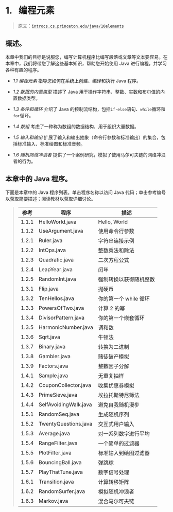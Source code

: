 # 1\.   编程元素

> 原文：[`introcs.cs.princeton.edu/java/10elements`](https://introcs.cs.princeton.edu/java/10elements)

## 概述。

本章中我们的目标是说服您，编写计算机程序比编写段落或文章等文本要容易。在本章中，我们将带您了解这些基本知识，帮助您开始使用 Java 进行编程，并学习各种有趣的程序。

+   *1.1 编程元素* 指导您如何在系统上创建、编译和执行 Java 程序。

+   *1.2 数据的内置类型* 描述了 Java 用于操作字符串、整数、实数和布尔值的内置数据类型。

+   *1.3 条件和循环* 介绍了 Java 的控制流结构，包括`if-else`语句、`while`循环和`for`循环。

+   *1.4 数组* 考虑了一种称为数组的数据结构，用于组织大量数据。

+   *1.5 输入和输出* 扩展了输入和输出抽象（命令行参数和标准输出）的集合，包括标准输入、标准绘图和标准音频。

+   *1.6 随机网络冲浪者* 提供了一个案例研究，模拟了使用马尔可夫链的网络冲浪者的行为。

## 本章中的 Java 程序。

下面是本章中的 Java 程序列表。单击程序名称以访问 Java 代码；单击参考编号以获取简要描述；阅读教材以获取详细讨论。

> | **参考** | **程序** | **描述** |
> | --- | --- | --- |
> | 1.1.1 | HelloWorld.java | Hello, World |
> | 1.1.2 | UseArgument.java | 使用命令行参数 |
> | 1.2.1 | Ruler.java | 字符串连接示例 |
> | 1.2.2 | IntOps.java | 整数乘法和除法 |
> | 1.2.3 | Quadratic.java | 二次方程公式 |
> | 1.2.4 | LeapYear.java | 闰年 |
> | 1.2.5 | RandomInt.java | 强制转换以获得随机整数 |
> | 1.3.1 | Flip.java | 抛硬币 |
> | 1.3.2 | TenHellos.java | 你的第一个 while 循环 |
> | 1.3.3 | PowersOfTwo.java | 计算 2 的幂 |
> | 1.3.4 | DivisorPattern.java | 你的第一个嵌套循环 |
> | 1.3.5 | HarmonicNumber.java | 调和数 |
> | 1.3.6 | Sqrt.java | 牛顿法 |
> | 1.3.7 | Binary.java | 转换为二进制 |
> | 1.3.8 | Gambler.java | 赌徒破产模拟 |
> | 1.3.9 | Factors.java | 整数因子分解 |
> | 1.4.1 | Sample.java | 无重复抽样 |
> | 1.4.2 | CouponCollector.java | 收集优惠券模拟 |
> | 1.4.3 | PrimeSieve.java | 埃拉托斯特尼筛法 |
> | 1.4.4 | SelfAvoidingWalk.java | 避免自我随机漫步 |
> | 1.5.1 | RandomSeq.java | 生成随机序列 |
> | 1.5.2 | TwentyQuestions.java | 交互式用户输入 |
> | 1.5.3 | Average.java | 对一系列数字进行平均 |
> | 1.5.4 | RangeFilter.java | 一个简单的过滤器 |
> | 1.5.5 | PlotFilter.java | 标准输入到绘图过滤器 |
> | 1.5.6 | BouncingBall.java | 弹跳球 |
> | 1.5.7 | PlayThatTune.java | 数字信号处理 |
> | 1.6.1 | Transition.java | 计算转移矩阵 |
> | 1.6.2 | RandomSurfer.java | 模拟随机冲浪者 |
> | 1.6.3 | Markov.java | 混合马尔可夫链 |

